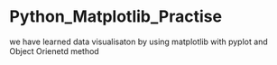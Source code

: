 # Python_Matplotlib_Practise
we have learned data visualisaton by using matplotlib with pyplot and Object Orienetd method
